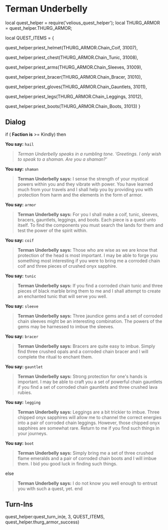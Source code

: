 # Terman Underbelly


local quest_helper = require('velious_quest_helper');
local THURG_ARMOR = quest_helper.THURG_ARMOR;

local QUEST_ITEMS = {

quest_helper:priest_helmet(THURG_ARMOR.Chain_Coif, 31007), 

quest_helper:priest_chest(THURG_ARMOR.Chain_Tunic, 31008), 

quest_helper:priest_arms(THURG_ARMOR.Chain_Sleeves, 31009), 

quest_helper:priest_bracer(THURG_ARMOR.Chain_Bracer, 31010), 

quest_helper:priest_gloves(THURG_ARMOR.Chain_Gauntlets, 31011), 

quest_helper:priest_legs(THURG_ARMOR.Chain_Leggings, 31012), 

quest_helper:priest_boots(THURG_ARMOR.Chain_Boots, 31013) 
}

## Dialog

if ( **Faction is** >= Kindly) then


**You say:** `hail`





>*Terman Underbelly speaks in a rumbling tone. 'Greetings. I only wish to speak to a shaman. Are you a shaman?'*


**You say:** `shaman`





>**Terman Underbelly says:** I sense the strength of your mystical powers within you and they vibrate with power.  You have learned much from your travels and I shall help you by providing you with protection from harm and the elements in the form of armor.


**You say:** `armor`





>**Terman Underbelly says:** For you I shall make a coif, tunic, sleeves, bracers, gauntlets, leggings, and boots. Each piece is a quest unto itself. To find the components you must search the lands for them and test the power of the spirit within.


**You say:** `coif`





>**Terman Underbelly says:** Those who are wise as we are know that protection of the head is most important. I may be able to forge you something most interesting if you were to bring me a corroded chain coif and three pieces of crushed onyx sapphire.


**You say:** `tunic`





>**Terman Underbelly says:** If you find a corroded chain tunic and three pieces of black marble bring them to me and I shall attempt to create an enchanted tunic that will serve you well.


**You say:** `sleeve`





>**Terman Underbelly says:** Three jaundice gems and a set of corroded chain sleeves might be an interesting combination. The powers of the gems may be harnessed to imbue the sleeves.


**You say:** `bracer`





>**Terman Underbelly says:** Bracers are quite easy to imbue. Simply find three crushed opals and a corroded chain bracer and I will complete the ritual to enchant them.


**You say:** `gauntlet`






>**Terman Underbelly says:** Strong protection for one's hands is important. I may be able to craft you a set of powerful chain gauntlets if you find a set of corroded chain gauntlets and three crushed lava rubies.


**You say:** `legging`






>**Terman Underbelly says:** Leggings are a bit trickier to imbue. Three chipped onyx sapphires will allow me to channel the correct energies into a pair of corroded chain leggings. However, those chipped onyx sapphires are somewhat rare. Return to me if you find such things in your journeys.


**You say:** `boot`





>**Terman Underbelly says:** Simply bring me a set of three crushed flame emeralds and a pair of corroded chain boots and I will imbue them. I bid you good luck in finding such things.


else


>**Terman Underbelly says:** I do not know you well enough to entrust you with such a quest, yet.
end

## Turn-Ins

quest_helper:quest_turn_in(e, 3, QUEST_ITEMS, quest_helper.thurg_armor_success)